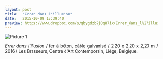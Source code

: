 ```yaml
---
layout: post
title:  "Errer dans l'illusion"
date:   2015-10-09 15:39:40
preview: https://www.dropbox.com/s/qbygdzb7j0q87ix/Errer_dans_l%27illusion_2016_Les_Brasseurs_preview.jpg?raw=1
---
```


![Picture 1](https://www.dropbox.com/s/5eb2gummsdnwyzn/Errer_dans_l%27illusion_2016_Les_Brasseurs.jpg?raw=1)

<p style="text-align:justify">
<span style="font-style: italic;">Errer dans l'illusion</span>  / fer &agrave; b&eacute;ton, c&acirc;ble galvanis&eacute; / 2,20 x 2,20 x 2,20 m / 2016 / Les Brasseurs, Centre d'Art Contemporain,
Li&egrave;ge, Belgique.
</p>
